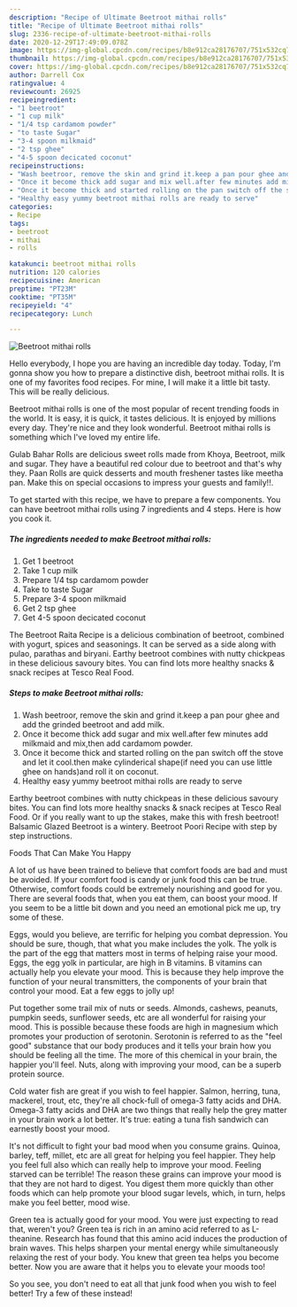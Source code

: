 ```yaml
---
description: "Recipe of Ultimate Beetroot mithai rolls"
title: "Recipe of Ultimate Beetroot mithai rolls"
slug: 2336-recipe-of-ultimate-beetroot-mithai-rolls
date: 2020-12-29T17:49:09.078Z
image: https://img-global.cpcdn.com/recipes/b8e912ca28176707/751x532cq70/beetroot-mithai-rolls-recipe-main-photo.jpg
thumbnail: https://img-global.cpcdn.com/recipes/b8e912ca28176707/751x532cq70/beetroot-mithai-rolls-recipe-main-photo.jpg
cover: https://img-global.cpcdn.com/recipes/b8e912ca28176707/751x532cq70/beetroot-mithai-rolls-recipe-main-photo.jpg
author: Darrell Cox
ratingvalue: 4
reviewcount: 26925
recipeingredient:
- "1 beetroot"
- "1 cup milk"
- "1/4 tsp cardamom powder"
- "to taste Sugar"
- "3-4 spoon milkmaid"
- "2 tsp ghee"
- "4-5 spoon decicated coconut"
recipeinstructions:
- "Wash beetroor, remove the skin and grind it.keep a pan pour ghee and add the grinded beetroot and add milk."
- "Once it become thick add sugar and mix well.after few minutes add milkmaid and mix,then add cardamom powder."
- "Once it become thick and started rolling on the pan switch off the stove and let it cool.then make cylinderical shape(if need you can use little ghee on hands)and roll it on coconut."
- "Healthy easy yummy beetroot mithai rolls are ready to serve"
categories:
- Recipe
tags:
- beetroot
- mithai
- rolls

katakunci: beetroot mithai rolls 
nutrition: 120 calories
recipecuisine: American
preptime: "PT23M"
cooktime: "PT35M"
recipeyield: "4"
recipecategory: Lunch

---
```



![Beetroot mithai rolls](https://img-global.cpcdn.com/recipes/b8e912ca28176707/751x532cq70/beetroot-mithai-rolls-recipe-main-photo.jpg)

Hello everybody, I hope you are having an incredible day today. Today, I'm gonna show you how to prepare a distinctive dish, beetroot mithai rolls. It is one of my favorites food recipes. For mine, I will make it a little bit tasty. This will be really delicious.

Beetroot mithai rolls is one of the most popular of recent trending foods in the world. It is easy, it is quick, it tastes delicious. It is enjoyed by millions every day. They're nice and they look wonderful. Beetroot mithai rolls is something which I've loved my entire life.

Gulab Bahar Rolls are delicious sweet rolls made from Khoya, Beetroot, milk and sugar. They have a beautiful red colour due to beetroot and that&#39;s why they. Paan Rolls are quick desserts and mouth freshener tastes like meetha pan. Make this on special occasions to impress your guests and family!!.


To get started with this recipe, we have to prepare a few components. You can have beetroot mithai rolls using 7 ingredients and 4 steps. Here is how you cook it.

<!--inarticleads1-->

##### The ingredients needed to make Beetroot mithai rolls:

1. Get 1 beetroot
1. Take 1 cup milk
1. Prepare 1/4 tsp cardamom powder
1. Take to taste Sugar
1. Prepare 3-4 spoon milkmaid
1. Get 2 tsp ghee
1. Get 4-5 spoon decicated coconut


The Beetroot Raita Recipe is a delicious combination of beetroot, combined with yogurt, spices and seasonings. It can be served as a side along with pulao, parathas and biryani. Earthy beetroot combines with nutty chickpeas in these delicious savoury bites. You can find lots more healthy snacks &amp; snack recipes at Tesco Real Food. 

<!--inarticleads2-->

##### Steps to make Beetroot mithai rolls:

1. Wash beetroor, remove the skin and grind it.keep a pan pour ghee and add the grinded beetroot and add milk.
1. Once it become thick add sugar and mix well.after few minutes add milkmaid and mix,then add cardamom powder.
1. Once it become thick and started rolling on the pan switch off the stove and let it cool.then make cylinderical shape(if need you can use little ghee on hands)and roll it on coconut.
1. Healthy easy yummy beetroot mithai rolls are ready to serve


Earthy beetroot combines with nutty chickpeas in these delicious savoury bites. You can find lots more healthy snacks &amp; snack recipes at Tesco Real Food. Or if you really want to up the stakes, make this with fresh beetroot! Balsamic Glazed Beetroot is a wintery. Beetroot Poori Recipe with step by step instructions. 

Foods That Can Make You Happy


A lot of us have been trained to believe that comfort foods are bad and must be avoided. If your comfort food is candy or junk food this can be true. Otherwise, comfort foods could be extremely nourishing and good for you. There are several foods that, when you eat them, can boost your mood. If you seem to be a little bit down and you need an emotional pick me up, try some of these.

Eggs, would you believe, are terrific for helping you combat depression. You should be sure, though, that what you make includes the yolk. The yolk is the part of the egg that matters most in terms of helping raise your mood. Eggs, the egg yolk in particular, are high in B vitamins. B vitamins can actually help you elevate your mood. This is because they help improve the function of your neural transmitters, the components of your brain that control your mood. Eat a few eggs to jolly up!

Put together some trail mix of nuts or seeds. Almonds, cashews, peanuts, pumpkin seeds, sunflower seeds, etc are all wonderful for raising your mood. This is possible because these foods are high in magnesium which promotes your production of serotonin. Serotonin is referred to as the "feel good" substance that our body produces and it tells your brain how you should be feeling all the time. The more of this chemical in your brain, the happier you'll feel. Nuts, along with improving your mood, can be a superb protein source.

Cold water fish are great if you wish to feel happier. Salmon, herring, tuna, mackerel, trout, etc, they're all chock-full of omega-3 fatty acids and DHA. Omega-3 fatty acids and DHA are two things that really help the grey matter in your brain work a lot better. It's true: eating a tuna fish sandwich can earnestly boost your mood. 

It's not difficult to fight your bad mood when you consume grains. Quinoa, barley, teff, millet, etc are all great for helping you feel happier. They help you feel full also which can really help to improve your mood. Feeling starved can be terrible! The reason these grains can improve your mood is that they are not hard to digest. You digest them more quickly than other foods which can help promote your blood sugar levels, which, in turn, helps make you feel better, mood wise.

Green tea is actually good for your mood. You were just expecting to read that, weren't you? Green tea is rich in an amino acid referred to as L-theanine. Research has found that this amino acid induces the production of brain waves. This helps sharpen your mental energy while simultaneously relaxing the rest of your body. You knew that green tea helps you become better. Now you are aware that it helps you to elevate your moods too!

So you see, you don't need to eat all that junk food when you wish to feel better! Try a few of these instead!


